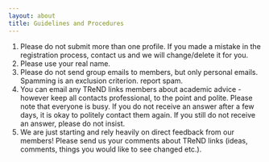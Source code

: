 ```yaml
---
layout: about
title: Guidelines and Procedures
---
```


1.	Please do not submit more than one profile. If you made a mistake in the registration process, contact us and we will change/delete it for you.
2.	Please use your real name.
3.	Please do not send group emails to members, but only personal emails. Spamming is an exclusion criterion. report spam.
4.	You can email any TReND links members about academic advice - however keep all contacts professional, to the point and polite. Please note that everyone is busy. If you do not receive an answer after a few days, it is okay to politely contact them again. If you still do not receive an answer, please do not insist.
5.	We are just starting and rely heavily on direct feedback from our members! Please send us your comments about TReND links (ideas, comments, things you would like to see changed etc.).
